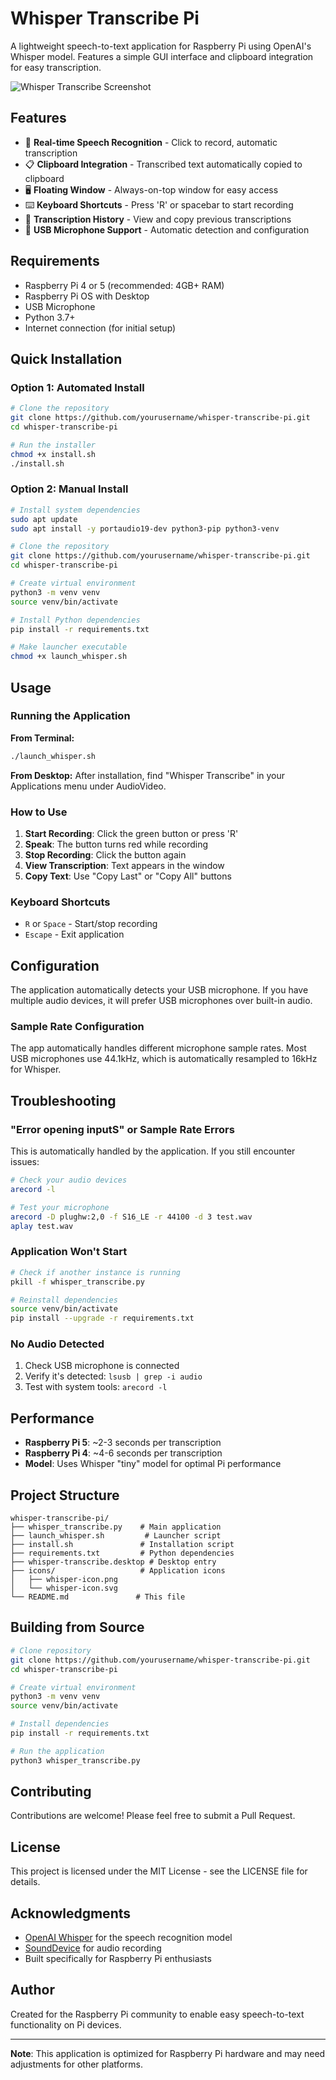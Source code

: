 # Whisper Transcribe Pi

A lightweight speech-to-text application for Raspberry Pi using OpenAI's Whisper model. Features a simple GUI interface and clipboard integration for easy transcription.

![Whisper Transcribe Screenshot](screenshots/app.png)

## Features

- 🎤 **Real-time Speech Recognition** - Click to record, automatic transcription
- 📋 **Clipboard Integration** - Transcribed text automatically copied to clipboard
- 🖥️ **Floating Window** - Always-on-top window for easy access
- ⌨️ **Keyboard Shortcuts** - Press 'R' or spacebar to start recording
- 📝 **Transcription History** - View and copy previous transcriptions
- 🔧 **USB Microphone Support** - Automatic detection and configuration

## Requirements

- Raspberry Pi 4 or 5 (recommended: 4GB+ RAM)
- Raspberry Pi OS with Desktop
- USB Microphone
- Python 3.7+
- Internet connection (for initial setup)

## Quick Installation

### Option 1: Automated Install

```bash
# Clone the repository
git clone https://github.com/yourusername/whisper-transcribe-pi.git
cd whisper-transcribe-pi

# Run the installer
chmod +x install.sh
./install.sh
```

### Option 2: Manual Install

```bash
# Install system dependencies
sudo apt update
sudo apt install -y portaudio19-dev python3-pip python3-venv

# Clone the repository
git clone https://github.com/yourusername/whisper-transcribe-pi.git
cd whisper-transcribe-pi

# Create virtual environment
python3 -m venv venv
source venv/bin/activate

# Install Python dependencies
pip install -r requirements.txt

# Make launcher executable
chmod +x launch_whisper.sh
```

## Usage

### Running the Application

**From Terminal:**
```bash
./launch_whisper.sh
```

**From Desktop:**
After installation, find "Whisper Transcribe" in your Applications menu under AudioVideo.

### How to Use

1. **Start Recording**: Click the green button or press 'R'
2. **Speak**: The button turns red while recording
3. **Stop Recording**: Click the button again
4. **View Transcription**: Text appears in the window
5. **Copy Text**: Use "Copy Last" or "Copy All" buttons

### Keyboard Shortcuts

- `R` or `Space` - Start/stop recording
- `Escape` - Exit application

## Configuration

The application automatically detects your USB microphone. If you have multiple audio devices, it will prefer USB microphones over built-in audio.

### Sample Rate Configuration

The app automatically handles different microphone sample rates. Most USB microphones use 44.1kHz, which is automatically resampled to 16kHz for Whisper.

## Troubleshooting

### "Error opening inputS" or Sample Rate Errors

This is automatically handled by the application. If you still encounter issues:

```bash
# Check your audio devices
arecord -l

# Test your microphone
arecord -D plughw:2,0 -f S16_LE -r 44100 -d 3 test.wav
aplay test.wav
```

### Application Won't Start

```bash
# Check if another instance is running
pkill -f whisper_transcribe.py

# Reinstall dependencies
source venv/bin/activate
pip install --upgrade -r requirements.txt
```

### No Audio Detected

1. Check USB microphone is connected
2. Verify it's detected: `lsusb | grep -i audio`
3. Test with system tools: `arecord -l`

## Performance

- **Raspberry Pi 5**: ~2-3 seconds per transcription
- **Raspberry Pi 4**: ~4-6 seconds per transcription
- **Model**: Uses Whisper "tiny" model for optimal Pi performance

## Project Structure

```
whisper-transcribe-pi/
├── whisper_transcribe.py    # Main application
├── launch_whisper.sh         # Launcher script
├── install.sh               # Installation script
├── requirements.txt         # Python dependencies
├── whisper-transcribe.desktop # Desktop entry
├── icons/                   # Application icons
│   ├── whisper-icon.png
│   └── whisper-icon.svg
└── README.md               # This file
```

## Building from Source

```bash
# Clone repository
git clone https://github.com/yourusername/whisper-transcribe-pi.git
cd whisper-transcribe-pi

# Create virtual environment
python3 -m venv venv
source venv/bin/activate

# Install dependencies
pip install -r requirements.txt

# Run the application
python3 whisper_transcribe.py
```

## Contributing

Contributions are welcome! Please feel free to submit a Pull Request.

## License

This project is licensed under the MIT License - see the LICENSE file for details.

## Acknowledgments

- [OpenAI Whisper](https://github.com/openai/whisper) for the speech recognition model
- [SoundDevice](https://python-sounddevice.readthedocs.io/) for audio recording
- Built specifically for Raspberry Pi enthusiasts

## Author

Created for the Raspberry Pi community to enable easy speech-to-text functionality on Pi devices.

---

**Note**: This application is optimized for Raspberry Pi hardware and may need adjustments for other platforms.